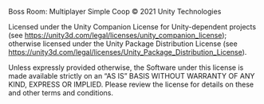 Boss Room: Multiplayer Simple Coop © 2021 Unity Technologies

Licensed under the Unity Companion License for Unity-dependent projects (see https://unity3d.com/legal/licenses/unity_companion_license); otherwise licensed under the Unity Package Distribution License (see https://unity3d.com/legal/licenses/Unity_Package_Distribution_License).

Unless expressly provided otherwise, the Software under this license is made available strictly on an “AS IS” BASIS WITHOUT WARRANTY OF ANY KIND, EXPRESS OR IMPLIED. Please review the license for details on these and other terms and conditions.